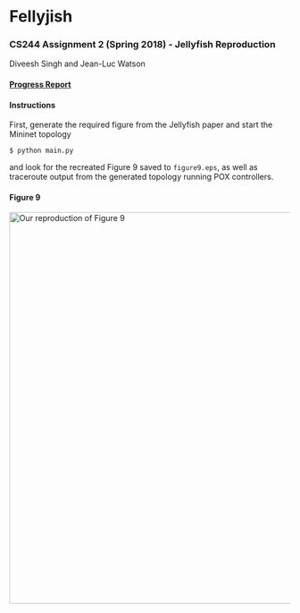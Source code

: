 # Fellyjish
### CS244 Assignment 2 (Spring 2018) - Jellyfish Reproduction

Diveesh Singh and Jean-Luc Watson

#### [Progress Report](https://docs.google.com/document/d/1V5OkBvs5CioxhecEe60k4iqzoiuTY4gKX-F9WJ3jCXE/edit?usp=sharing)

#### Instructions

First, generate the required figure from the Jellyfish paper and start the
Mininet topology

```
$ python main.py
```

and look for the recreated Figure 9 saved to `figure9.eps`, as well as traceroute output from the generated topology running POX controllers.

#### Figure 9

<img src="https://imgur.com/oT9jFuo.png" alt="Our reproduction of Figure 9" width="700px" align="center"></img>

